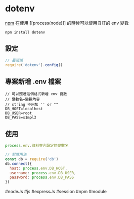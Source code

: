 # dotenv
[npm](https://www.npmjs.com/package/dotenv)
在使用 [[process(node)]] 的時候可以使用自訂的 env 變數

```
npm install dotenv
```

## 設定
```js
// 最頂端
require('dotenv').config()
```

## 專案新增 .env 檔案
```
// 可以照著這個格式新增 env 變數
// 變數名=變數內容
// string 不用加 '' or ""
DB_HOST=localhost
DB_USER=root
DB_PASS=s1mpl3
```
## 使用
```js
process.env.資料夾內設定的變數名
```

```js
// 對應用法
const db = require('db')
db.connect({
  host: process.env.DB_HOST,
  username: process.env.DB_USER,
  password: process.env.DB_PASS
})
```

#nodeJs #js #expressJs #session #npm #module